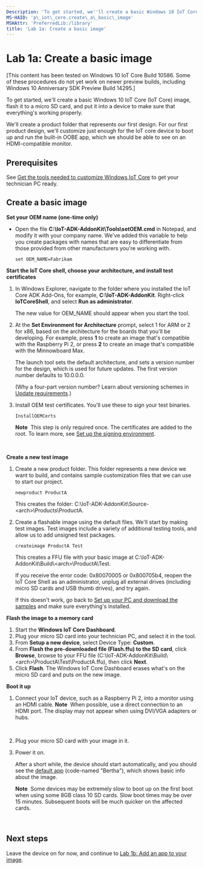 ```yaml
---
Description: 'To get started, we''ll create a basic Windows 10 IoT Core (IoT Core) image, flash it to a micro SD card, and put it into a device to make sure that everything''s working properly.'
MS-HAID: 'p\_iot\_core.create\_a\_basic\_image'
MSHAttr: 'PreferredLib:/library'
title: 'Lab 1a: Create a basic image'
---
```


# Lab 1a: Create a basic image


\[This content has been tested on Windows 10 IoT Core Build 10586. Some of these procedures do not yet work on newer preview builds, including Windows 10 Anniversary SDK Preview Build 14295.\]

To get started, we'll create a basic Windows 10 IoT Core (IoT Core) image, flash it to a micro SD card, and put it into a device to make sure that everything's working properly.

We'll create a product folder that represents our first design. For our first product design, we'll customize just enough for the IoT core device to boot up and run the built-in OOBE app, which we should be able to see on an HDMI-compatible monitor.

## <span id="Prerequisites"></span><span id="prerequisites"></span><span id="PREREQUISITES"></span>Prerequisites


See [Get the tools needed to customize Windows IoT Core](set-up-your-pc-to-customize-iot-core.md) to get your technician PC ready.

## <span id="Create_a_basic_image"></span><span id="create_a_basic_image"></span><span id="CREATE_A_BASIC_IMAGE"></span>Create a basic image


**Set your OEM name (one-time only)**

-   Open the file **C:\\IoT-ADK-AddonKit\\Tools\\setOEM.cmd** in Notepad, and modify it with your company name. We've added this variable to help you create packages with names that are easy to differentiate from those provided from other manufacturers you're working with.

    ``` syntax
    set OEM_NAME=Fabrikam
    ```

**Start the IoT Core shell, choose your architecture, and install test certificates**

1.  In Windows Explorer, navigate to the folder where you installed the IoT Core ADK Add-Ons, for example, **C:\\IoT-ADK-AddonKit**. Right-click **IoTCoreShell**, and select **Run as administrator**.

    The new value for OEM\_NAME should appear when you start the tool.

2.  At the **Set Environment for Architecture** prompt, select 1 for ARM or 2 for x86, based on the architecture for the boards that you'll be developing. For example, press **1** to create an image that's compatible with the Raspberry Pi 2, or press **2** to create an image that's compatible with the Minnowboard Max.

    The launch tool sets the default architecture, and sets a version number for the design, which is used for future updates. The first version number defaults to 10.0.0.0.

    (Why a four-part version number? Learn about versioning schemes in [Update requirements](../../service/mobile/update-requirements.md).)

3.  Install OEM test certificates. You'll use these to sign your test binaries.

    ``` syntax
    InstallOEMCerts
    ```

    **Note**  This step is only required once. The certificates are added to the root. To learn more, see [Set up the signing environment](https://msdn.microsoft.com/library/windows/hardware/dn756804).

     

**Create a new test image**

1.  Create a new product folder. This folder represents a new device we want to build, and contains sample customization files that we can use to start our project.

    ``` syntax
    newproduct ProductA
    ```

    This creates the folder: C:\\IoT-ADK-AddonKit\\Source-&lt;arch&gt;\\Products\\ProductA.

2.  Create a flashable image using the default files. We'll start by making test images. Test images include a variety of additional testing tools, and allow us to add unsigned test packages.

    ``` syntax
    createimage ProductA Test
    ```

    This creates a FFU file with your basic image at C:\\IoT-ADK-AddonKit\\Build\\&lt;arch&gt;\\ProductA\\Test.

    If you receive the error code: 0x80070005 or 0x800705b4, reopen the IoT Core Shell as an administrator, unplug all external drives (including micro SD cards and USB thumb drives), and try again.

    If this doesn't work, go back to [Set up your PC and download the samples](set-up-your-pc-to-customize-iot-core.md) and make sure everything's installed.

**Flash the image to a memory card**

1.  Start the **Windows IoT Core Dashboard**.
2.  Plug your micro SD card into your technician PC, and select it in the tool.
3.  From **Setup a new device**, select Device Type: **Custom**.
4.  From **Flash the pre-downloaded file (Flash.ffu) to the SD card**, click **Browse**, browse to your FFU file (C:\\IoT-ADK-AddonKit\\Build\\&lt;arch&gt;\\ProductA\\Test\\ProductA.ffu), then click **Next**.
5.  Click **Flash**. The Windows IoT Core Dashboard erases what's on the micro SD card and puts on the new image.

**Boot it up**

1.  Connect your IoT device, such as a Raspberry Pi 2, into a monitor using an HDMI cable.
    **Note**  When possible, use a direct connection to an HDMI port. The display may not appear when using DVI/VGA adapters or hubs.

     

2.  Plug your micro SD card with your image in it.
3.  Power it on.

    After a short while, the device should start automatically, and you should see the [default app](http://ms-iot.github.io/content/en-US/win10/samples/IoTDefaultApp.md) (code-named "Bertha"), which shows basic info about the image.

    **Note**  Some devices may be extremely slow to boot up on the first boot when using some 8GB class 10 SD cards. Slow boot times may be over 15 minutes. Subsequent boots will be much quicker on the affected cards.

     

## <span id="Next_steps"></span><span id="next_steps"></span><span id="NEXT_STEPS"></span>Next steps


Leave the device on for now, and continue to [Lab 1b: Add an app to your image](deploy-your-app-with-a-standard-board.md).

 

 



